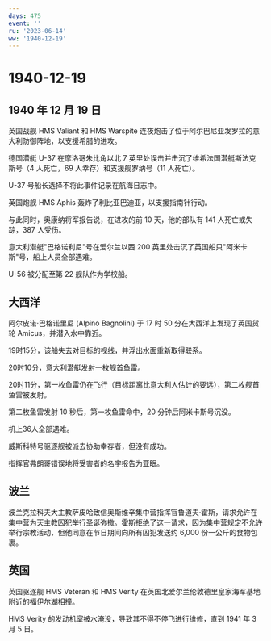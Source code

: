 ```yaml
---
days: 475
event: ''
ru: '2023-06-14'
ww: '1940-12-19'
---
```


# 1940-12-19

## 1940 年 12 月 19 日

英国战舰 HMS Valiant 和 HMS Warspite
连夜炮击了位于阿尔巴尼亚发罗拉的意大利防御阵地，以支援希腊的进攻。

德国潜艇 U-37 在摩洛哥朱比角以北 7
英里处误击并击沉了维希法国潜艇斯法克斯号（4 人死亡，69
人幸存）和支援舰罗纳号（11 人死亡）。

U-37 号船长选择不将此事件记录在航海日志中。

英国炮舰 HMS Aphis 轰炸了利比亚巴迪亚，以支援指南针行动。

与此同时，奥康纳将军报告说，在进攻的前 10 天，他的部队有 141
人死亡或失踪，387 人受伤。

意大利潜艇"巴格诺利尼"号在爱尔兰以西 200
英里处击沉了英国船只"阿米卡斯"号，船上人员全部遇难。

U-56 被分配至第 22 舰队作为学校船。

## 大西洋

阿尔皮诺·巴格诺里尼 (Alpino Bagnolini) 于 17 时 50
分在大西洋上发现了英国货轮 Amicus，并潜入水中靠近。

19时15分，该船失去对目标的视线，并浮出水面重新取得联系。

20时10分，意大利潜艇发射一枚舰首鱼雷。

20时11分，第一枚鱼雷仍在飞行（目标距离比意大利人估计的要远），第二枚舰首鱼雷被发射。

第二枚鱼雷发射 10 秒后，第一枚鱼雷命中，20 分钟后阿米卡斯号沉没。

机上36人全部遇难。

威斯科特号驱逐舰被派去协助幸存者，但没有成功。

指挥官弗朗哥错误地将受害者的名字报告为亚眠。

## 波兰

波兰克拉科夫大主教萨皮哈致信奥斯维辛集中营指挥官鲁道夫·霍斯，请求允许在集中营为天主教囚犯举行圣诞弥撒。霍斯拒绝了这一请求，因为集中营规定不允许举行宗教活动，但他同意在节日期间向所有囚犯发送约
6,000 份一公斤的食物包裹。

## 英国

英国驱逐舰 HMS Veteran 和 HMS Verity
在英国北爱尔兰伦敦德里皇家海军基地附近的福伊尔湖相撞。

HMS Verity 的发动机室被水淹没，导致其不得不停飞进行维修，直到 1941 年 3
月 5 日。